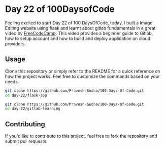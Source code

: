 # Day 22 of 100DaysofCode

Feeling excited to start Day 22 of 100 DaysOfCode, today, I built a Image Editing website using flask and learnt about gitlab fundamentals in a great video by [FreeCodeCamp](https://youtu.be/PGyhBwLyK2U?si=eertNUtjOPGNjpno). This video provides a beginner guide to Gitlab, how to setup account and how to build and deploy application on cloud providers.

## Usage

Clone this repository or simply refer to the README for a quick reference on how the project works. Feel free to customize the commands based on your needs.

```bash
git clone https://github.com/Pravesh-Sudha/100-Days-Of-Code.git
cd day-22/flask-app
```

```bash
git clone https://github.com/Pravesh-Sudha/100-Days-Of-Code.git
cd day-22/gitlab-learning
```

## Contributing

If you'd like to contribute to this project, feel free to fork the repository and submit pull requests.